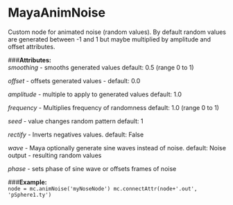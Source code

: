 # MayaAnimNoise

Custom node for animated noise (random values).
By default random values are generated between -1 and 1 but maybe multiplied by
amplitude and offset attributes.

###**Attributes:**  
*smoothing* - smooths generated values
default: 0.5 (range 0 to 1)

*offset* - offsets generated values -
default: 0.0

*amplitude* - multiple to apply to generated values
default: 1.0

*frequency* - Multiplies frequency of randomness
default: 1.0 (range 0 to 1)

*seed* - value changes random pattern
default: 1

*rectify* - Inverts negatives values.
default: False

*wave* - Maya optionally generate sine waves instead of noise.
default: Noise
output - resulting random values

*phase* - sets phase of sine wave or offsets frames of noise

###**Example:**  
`node = mc.animNoise('myNoseNode')
mc.connectAttr(node+'.out', 'pSphere1.ty')`
